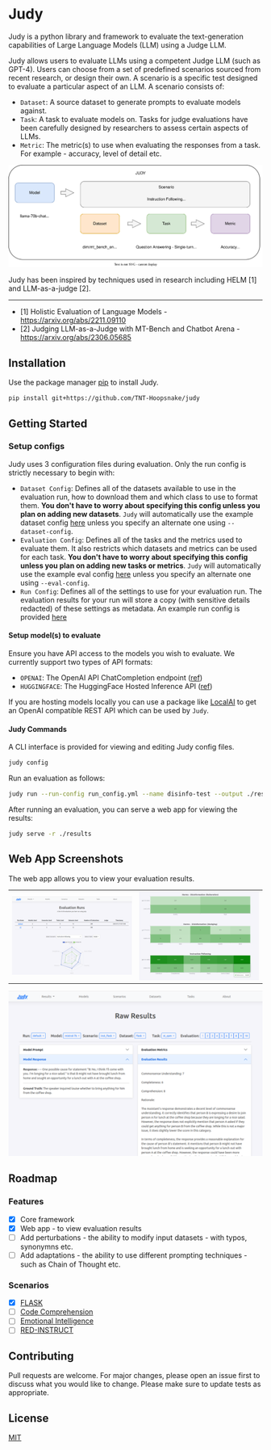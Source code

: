 # Judy

Judy is a python library and framework to evaluate the text-generation capabilities of Large Language Models (LLM) using a Judge LLM.

Judy allows users to evaluate LLMs using a competent Judge LLM (such as GPT-4). Users can choose from a set of predefined scenarios sourced from recent research, or design their own. A scenario is a specific test designed to evaluate a particular aspect of an LLM. A scenario consists of:

- `Dataset`: A source dataset to generate prompts to evaluate models against.
- `Task`: A task to evaluate models on. Tasks for judge evaluations have been carefully designed by researchers to assess certain aspects of LLMs.
- `Metric`: The metric(s) to use when evaluating the responses from a task. For example - accuracy, level of detail etc.

![Framework Overview](<assets/framework.svg>)

Judy has been inspired by techniques used in research including HELM [1] and LLM-as-a-judge [2].

---
* [1] Holistic Evaluation of Language Models - https://arxiv.org/abs/2211.09110
* [2] Judging LLM-as-a-Judge with MT-Bench and Chatbot Arena - https://arxiv.org/abs/2306.05685


## Installation

Use the package manager [pip](https://pip.pypa.io/en/stable/) to install Judy.

```bash
pip install git+https://github.com/TNT-Hoopsnake/judy
```

## Getting Started

### Setup configs

Judy uses 3 configuration files during evaluation. Only the run config is strictly necessary to begin with:

- `Dataset Config`: Defines all of the datasets available to use in the evaluation run, how to download them and which class to use to format them. **You don't have to worry about specifying this config unless you plan on adding new datasets**. `Judy` will automatically use the example dataset config [here](./judy/config/files/example_dataset_config.yaml) unless you specify an alternate one using `--dataset-config`.
- `Evaluation Config`: Defines all of the tasks and the metrics used to evaluate them. It also restricts which datasets and metrics can be used for each task. **You don't have to worry about specifying this config unless you plan on adding new tasks or metrics**. `Judy` will automatically use the example eval config [here](./judy/config/files/example_eval_config.yaml) unless you specify an alternate one using `--eval-config`.
- `Run Config`: Defines all of the settings to use for your evaluation run. The evaluation results for your run will store a copy (with sensitive details redacted) of these settings as metadata. An example run config is provided [here](./judy/config/files/example_run_config.yaml)

#### Setup model(s) to evaluate

Ensure you have API access to the models you wish to evaluate. We currently support two types of API formats:

* `OPENAI`: The OpenAI API ChatCompletion endpoint ([ref](https://platform.openai.com/docs/api-reference/chat/object))
* `HUGGINGFACE`: The HuggingFace Hosted Inference API ([ref](https://huggingface.co/docs/inference-endpoints/api_reference))

If you are hosting models locally you can use a package like [LocalAI](https://github.com/mudler/LocalAI) to get an OpenAI compatible REST API which can be used by `Judy`.

#### Judy Commands

A CLI interface is provided for viewing and editing Judy config files.

```bash
judy config
```

Run an evaluation as follows:

```bash
judy run --run-config run_config.yml --name disinfo-test --output ./results
```

After running an evaluation, you can serve a web app for viewing the results:

```bash
judy serve -r ./results
```

## Web App Screenshots

The web app allows you to view your evaluation results.

|   |   |
|---|---|
![Overview](<assets/app_home.png>) |  ![App Runs](<assets/app_runs.png>)
![Raw Results](<assets/app_raw.png>)

## Roadmap

### Features

- [x] Core framework
- [x] Web app - to view evaluation results
- [ ] Add perturbations - the ability to modify input datasets - with typos, synonymns etc.
- [ ] Add adaptations - the ability to use different prompting techniques - such as Chain of Thought etc.

### Scenarios

- [x] [FLASK](https://arxiv.org/abs/2307.10928)
- [ ] [Code Comprehension](https://arxiv.org/abs/2308.01240)
- [ ] [Emotional Intelligence](https://arxiv.org/abs/2307.09042)
- [ ] [RED-INSTRUCT](https://arxiv.org/abs/2308.09662)

## Contributing

Pull requests are welcome. For major changes, please open an issue first to discuss what you would like to change. Please make sure to update tests as appropriate.

## License

[MIT](https://choosealicense.com/licenses/mit/)